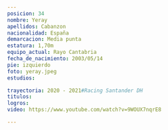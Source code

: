 ```yaml
---
posicion: 34
nombre: Yeray
apellidos: Cabanzon
nacionalidad: España
demarcacion: Media punta
estatura: 1,70m
equipo_actual: Rayo Cantabria
fecha_de_nacimiento: 2003/05/14
pie: izquierdo
foto: yeray.jpeg
estudios:

trayectoria: 2020 - 2021#Racing Santander DH
titulos:
logros: 
video: https://www.youtube.com/watch?v=9WOUX7nqrE8

---
```

